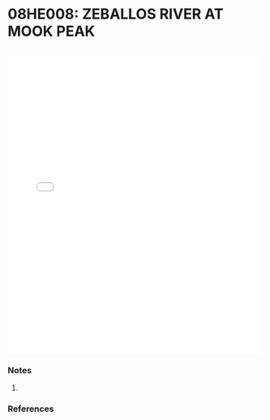 # 08HE008: ZEBALLOS RIVER AT MOOK PEAK

<iframe src="/_static/stations/08HE008_fdc.html" width="100%" height="600" frameborder="0"></iframe>

### Notes
1. 

### References

